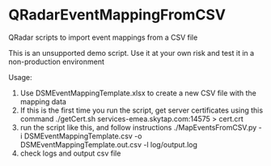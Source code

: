 # QRadarEventMappingFromCSV
QRadar scripts to import event mappings from a CSV file

This is an unsupported demo script. Use it at your own risk and test it in a non-production environment

Usage:

1. Use DSMEventMappingTemplate.xlsx to create a new CSV file with the mapping data
2. If this is the first time you run the script, get server certificates using this command
	./getCert.sh services-emea.skytap.com:14575 > cert.crt
3. run the script like this, and follow instructions
	./MapEventsFromCSV.py -i DSMEventMappingTemplate.csv -o DSMEventMappingTemplate.out.csv -l log/output.log
4. check logs and output csv file
